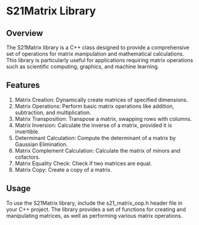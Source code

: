 # S21Matrix Library
## Overview
The S21Matrix library is a C++ class designed to provide a comprehensive set of operations for matrix manipulation and mathematical calculations. This library is particularly useful for applications requiring matrix operations such as scientific computing, graphics, and machine learning.

## Features
<ol>
<li>Matrix Creation: Dynamically create matrices of specified dimensions.</li>
<li>Matrix Operations: Perform basic matrix operations like addition, subtraction, and multiplication.</li>
<li>Matrix Transposition: Transpose a matrix, swapping rows with columns.</li>
<li>Matrix Inversion: Calculate the inverse of a matrix, provided it is invertible.</li>
<li>Determinant Calculation: Compute the determinant of a matrix by Gaussian Elimination.</li>
<li>Matrix Complement Calculation: Calculate the matrix of minors and cofactors.</li>
<li>Matrix Equality Check: Check if two matrices are equal.</li>
<li>Matrix Copy: Create a copy of a matrix.</li>
</ol>

## Usage
To use the S21Matrix library, include the s21_matrix_oop.h header file in your C++ project. The library provides a set of functions for creating and manipulating matrices, as well as performing various matrix operations.
